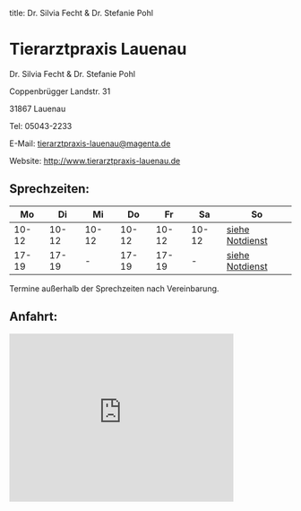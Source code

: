 title: Dr. Silvia Fecht & Dr. Stefanie Pohl

# Tierarztpraxis Lauenau

Dr. Silvia Fecht & Dr. Stefanie Pohl

Coppenbrügger Landstr. 31
    
31867 Lauenau
    
Tel: 05043-2233
    
E-Mail: tierarztpraxis-lauenau@magenta.de

Website: <http://www.tierarztpraxis-lauenau.de>


Sprechzeiten:
---------------

|  Mo   |  Di   |  Mi   |  Do   |  Fr   | Sa    |     So                               |
| ----- | ----- | ----- | ----- | ----- | ----- |------------------------------------- |
| 10-12 | 10-12 | 10-12 | 10-12 | 10-12 | 10-12 |[siehe Notdienst](../notdienst.html)  |
| 17-19 | 17-19 |   -   | 17-19 | 17-19 |   -   |[siehe Notdienst](../notdienst.html)  |


Termine außerhalb der Sprechzeiten nach Vereinbarung.

**Anfahrt**:
-------
<iframe src="https://www.google.com/maps/embed?pb=!1m18!1m12!1m3!1d2441.4664250090614!2d9.367261152118589!3d52.271233679668676!2m3!1f0!2f0!3f0!3m2!1i1024!2i768!4f13.1!3m3!1m2!1s0x47ba8161e21ba887%3A0x1ac51c200039bee3!2sCoppenbr%C3%BCgger%20Landstra%C3%9Fe%2031%2C%2031867%20Lauenau!5e0!3m2!1sde!2sde!4v1587050809846!5m2!1sde!2sde" width="400" height="300" frameborder="0" style="border:0;" allowfullscreen="" aria-hidden="false" tabindex="0"></iframe>

